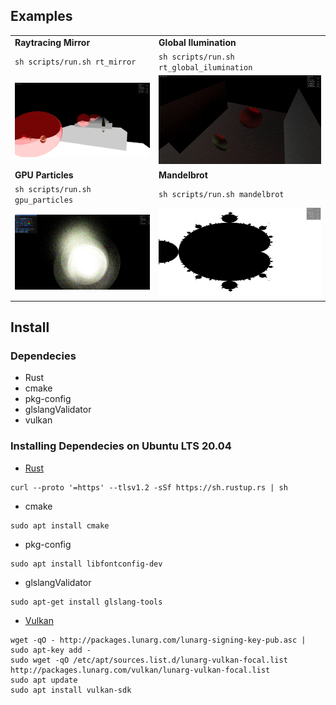 
## Examples
|  |  |
-------------------------|-------------------------
**Raytracing Mirror** | **Global Ilumination**
`sh scripts/run.sh rt_mirror` | `sh scripts/run.sh rt_global_ilumination`
![Pic](assets/screenshots/mirror.png)  |  ![Pic](assets/screenshots/global_ilumination.png) 
**GPU Particles**  | **Mandelbrot** 
`sh scripts/run.sh gpu_particles` | `sh scripts/run.sh mandelbrot`
![Pic](assets/screenshots/particles.png)  |  ![Pic](assets/screenshots/mandelbrot.png)



## Install
### Dependecies

- Rust
- cmake
- pkg-config
- glslangValidator
- vulkan


### Installing Dependecies on Ubuntu LTS 20.04
- [Rust](https://www.rust-lang.org/tools/install)
```shell
curl --proto '=https' --tlsv1.2 -sSf https://sh.rustup.rs | sh
```
- cmake
```shell
sudo apt install cmake
```
- pkg-config
```shell
sudo apt install libfontconfig-dev
```
- glslangValidator
```shell
sudo apt-get install glslang-tools
```
- [Vulkan](https://vulkan.lunarg.com/doc/view/latest/linux/getting_started_ubuntu.html)
```shell
wget -qO - http://packages.lunarg.com/lunarg-signing-key-pub.asc | sudo apt-key add -
sudo wget -qO /etc/apt/sources.list.d/lunarg-vulkan-focal.list http://packages.lunarg.com/vulkan/lunarg-vulkan-focal.list
sudo apt update
sudo apt install vulkan-sdk
```





